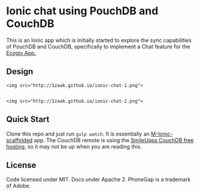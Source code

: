 # Ionic chat using PouchDB and CouchDB
This is an Ionic app which is initially started to explore the sync capabilities of PouchDB and CouchDB, specifically to implement a Chat feature for the [Ecogiv App.](https://play.google.com/store/apps/details?id=com.ruizon.ecogivseller)

## Design

<p align="center">
 
    <img src="http://1zaak.github.io/ionic-chat-1.png">
  
  
    <img src="http://1zaak.github.io/ionic-chat-2.png">
  
  
</p>


## Quick Start
Clone this repo and just run `gulp watch`. It is essentially an [M-Ionic-scaffolded](https://github.com/mwaylabs/generator-m-ionic) app. The CouchDB remote is using the [SmileUpps CouchDB free hosting](https://www.smileupps.com/free-couchdb-hosting#freetiereligibility), so it may not be up when you are reading this.


## License
Code licensed under MIT. Docs under Apache 2. PhoneGap is a trademark of Adobe.
